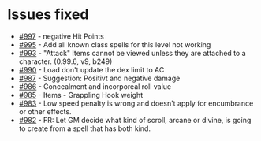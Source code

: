 # Issues fixed
- [#997](https://gitlab.com/dragonshorn/D35E/-/issues/997) - negative Hit Points
- [#995](https://gitlab.com/dragonshorn/D35E/-/issues/995) - Add all known class spells for this level not working
- [#993](https://gitlab.com/dragonshorn/D35E/-/issues/993) - "Attack" Items cannot be viewed unless they are attached to a character. (0.99.6, v9, b249)
- [#990](https://gitlab.com/dragonshorn/D35E/-/issues/990) - Load don't update the dex limit to AC
- [#987](https://gitlab.com/dragonshorn/D35E/-/issues/987) - Suggestion: Positivt and negative damage
- [#986](https://gitlab.com/dragonshorn/D35E/-/issues/986) - Concealment and incorporeal roll value
- [#985](https://gitlab.com/dragonshorn/D35E/-/issues/985) - Items - Grappling Hook weight
- [#983](https://gitlab.com/dragonshorn/D35E/-/issues/983) - Low speed penalty is wrong and doesn't apply for encumbrance or other effects.
- [#982](https://gitlab.com/dragonshorn/D35E/-/issues/982) - FR: Let GM decide what kind of scroll, arcane or divine, is going to create from a spell that has both kind.
